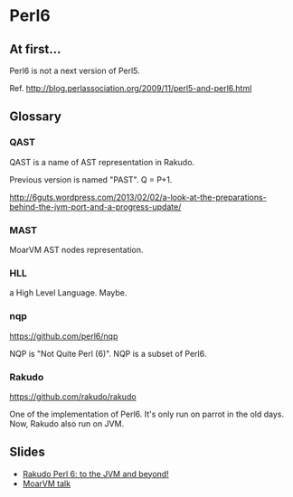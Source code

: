 Perl6
=====

## At first...

Perl6 is not a next version of Perl5.

Ref. http://blog.perlassociation.org/2009/11/perl5-and-perl6.html

## Glossary

### QAST

QAST is a name of AST representation in Rakudo.

Previous version is named "PAST". Q = P+1.

http://6guts.wordpress.com/2013/02/02/a-look-at-the-preparations-behind-the-jvm-port-and-a-progress-update/

### MAST

MoarVM AST nodes representation.

### HLL

a High Level Language. Maybe.

### nqp

https://github.com/perl6/nqp

NQP is "Not Quite Perl (6)". NQP is a subset of Perl6.

### Rakudo

https://github.com/rakudo/rakudo

One of the implementation of Perl6. It's only run on parrot in the old days. Now, Rakudo also run on JVM.

## Slides

 * [Rakudo Perl 6: to the JVM and beyond!](http://jnthn.net/papers/2013-plpw-rakudo-jvm.pdf)
 * [MoarVM talk](http://perl6.com/MoarVM_talk1.pdf)

